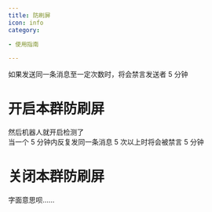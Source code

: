 ```yaml
---
title: 防刷屏
icon: info
category:

- 使用指南

---
```


如果发送同一条消息至一定次数时，将会禁言发送者 5 分钟

# 开启本群防刷屏

然后机器人就开启检测了<br>
当一个 5 分钟内反复发同一条消息 5 次以上时将会被禁言 5 分钟

# 关闭本群防刷屏

字面意思呗……